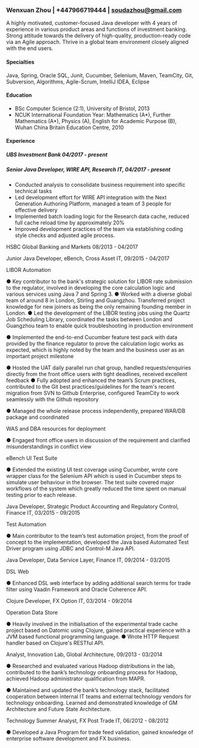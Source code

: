 ### Wenxuan Zhou | +447966719444 | soudazhou@gmail.com
A highly motivated, customer-focused Java developer with 4 years of experience in various product areas and functions of investment banking. Strong attitude towards the delivery of high-quality, production-ready code via an Agile approach. Thrive in a global team environment closely aligned with the end users.

#### Specialties
Java, Spring, Oracle SQL, Junit, Cucumber, Selenium, Maven, TeamCity, Git, Subversion, Algorithms, Agile-Scrum, IntelliJ IDEA, Eclipse

#### Education

* BSc Computer Science (2:1), University of Bristol, 2013 
* NCUK International Foundation Year: Mathematics (A*), Further Mathematics (A*), Physics (A), English for Academic Purpose (B), Wuhan China Britain Education Centre, 2010 



#### Experience

##### UBS Investment Bank 04/2017 - present

##### Senior Java Developer, WIRE API, Research IT, 04/2017 - present

* Conducted analysis to consolidate business requirement into specific technical tasks
* Led development effort for WIRE API integration with the Next Generation Authoring Platform, managed a team of 3 people for effective delivery
* Implemented batch loading logic for the Research data cache, reduced full cache reload time by approximately 20%
* Improved development practices of the team via establishing coding style checks and adjusted agile process.


HSBC Global Banking and Markets 08/2013 - 04/2017 

Junior Java Developer, eBench, Cross Asset IT, 09/2015 - 04/2017

LIBOR Automation

● 	Key contributor to the bank's strategic solution for LIBOR rate submission to the regulator, involved in developing the core calculation logic and various services using Java 7 and Spring 3. 
● 	Worked with a diverse global team of around 8 in London, Stirling and Guangzhou. Transferred project knowledge for new joiners as being the only remaining founding member in London. 
● 	Led the development of the LIBOR testing jobs using the Quartz Job Scheduling Library, coordinated the tasks between London and Guangzhou team to enable quick troubleshooting in production environment 

● 	Implemented the end-to-end Cucumber feature test pack with data provided by the finance regulator to prove the calculation logic works as expected, which is highly noted by the team and the business user as an important project milestone 

● 	Hosted the UAT daily parallel run chat group, handled requests/enquiries directly from the front office users with tight deadlines, received excellent feedback 
● 	Fully adopted and enhanced the team’s Scrum practices, contributed to the Git best practices/guidelines for the team's recent migration from SVN to Github Enterprise, configured TeamCity to work seamlessly with the Github repository 

● 	Managed the whole release process independently, prepared WAR/DB package and coordinated 

WAS and DBA resources for deployment

● 	Engaged front office users in discussion of the requirement and clarified misunderstandings in conflict view 

eBench UI Test Suite

● 	Extended the existing UI test coverage using Cucumber, wrote core wrapper class for the Selenium API which is used in Cucumber steps to simulate user behaviour in the browser. The test suite covered major workflows of the system which greatly reduced the time spent on manual testing prior to each release. 

Java Developer, Strategic Product Accounting and Regulatory Control, Finance IT, 03/2015 - 09/2015

Test Automation

● 	Main contributor to the team’s test automation project, from the proof of concept to the implementation, developed the Java based Automated Test Driver program using JDBC and Control-M Java API. 

Java Developer, Data Service Layer, Finance IT, 09/2014 - 03/2015

DSL Web

● 	Enhanced DSL web interface by adding additional search terms for trade filter using Vaadin Framework and Oracle Coherence API. 

Clojure Developer, FX Option IT, 03/2014 - 09/2014

Operation Data Store

● 	Heavily involved in the initialisation of the experimental trade cache project based on Datomic using Clojure, gained practical experience with a JVM based functional programming language. 
● 	Wrote HTTP Request handler based on Clojure's RESTful API. 

Analyst, Innovation Lab, Global Architecture, 09/2013 - 03/2014

● 	Researched and evaluated various Hadoop distributions in the lab, contributed to the bank’s technology onboarding process for Hadoop, achieved Hadoop administrator qualification from MAPR. 

● 	Maintained and updated the bank’s technology stack, facilitated cooperation between internal IT teams and external technology vendors for technology onboarding. Learned and demonstrated knowledge of GM Architecture and Future State Architecture. 

Technology Summer Analyst, FX Post Trade IT, 06/2012 - 08/2012

● 	Developed a Java Program for trade feed validation, gained knowledge of enterprise software development and FX business. 
